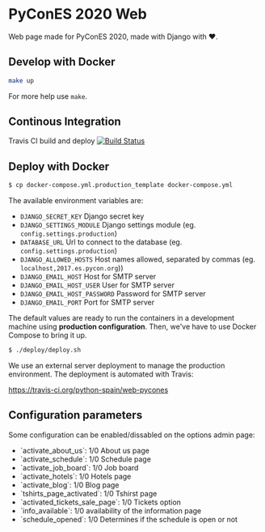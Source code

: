# PyConES 2020 Web

Web page made for PyConES 2020, made with Django with :heart:.


## Develop with Docker

``` bash
make up
```

For more help use `make`.

## Continous Integration

Travis CI build and deploy 
[![Build Status](https://travis-ci.org/python-spain/web-pycones.svg?branch=2020)](https://travis-ci.org/python-spain/web-pycones)

## Deploy with Docker

``` bash
$ cp docker-compose.yml.production_template docker-compose.yml
```

The available environment variables are:

  - `DJANGO_SECRET_KEY` Django secret key
  - `DJANGO_SETTINGS_MODULE` Django settings module (eg.
    `config.settings.production`)
  - `DATABASE_URL` Url to connect to the database (eg.
    `config.settings.production`)
  - `DJANGO_ALLOWED_HOSTS` Host names allowed, separated by commas (eg.
    `localhost,2017.es.pycon.org`))
  - `DJANGO_EMAIL_HOST` Host for SMTP server
  - `DJANGO_EMAIL_HOST_USER` User for SMTP server
  - `DJANGO_EMAIL_HOST_PASSWORD` Password for SMTP server
  - `DJANGO_EMAIL_PORT` Port for SMTP server

The default values are ready to run the containers in a development
machine using **production configuration**. Then, we've have to use
Docker Compose to bring it up.

``` bash
$ ./deploy/deploy.sh
```

We use an external server deployment to manage the production environment.
The deployment is automated with Travis:
 
https://travis-ci.org/python-spain/web-pycones

## Configuration parameters

Some configuration can be enabled/dissabled on the options admin page:

  - \`activate\_about\_us\`: 1/0 About us page
  - \`activate\_schedule\`: 1/0 Schedule page
  - \`activate\_job\_board\`: 1/0 Job board
  - \`activate\_hotels\`: 1/0 Hotels page
  - \`activate\_blog\`: 1/0 Blog page
  - \`tshirts\_page\_activated\`: 1/0 Tshirst page
  - \`activated\_tickets\_sale\_page\`: 1/0 Tickets option
  - \`info\_available\`: 1/0 availability of the information page
  - \`schedule\_opened\`: 1/0 Determines if the schedule is open or not
